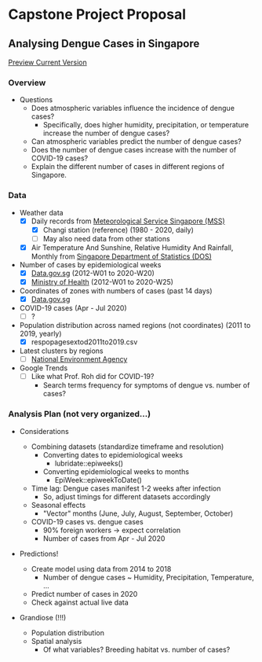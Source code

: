 # Capstone Project Proposal

## Analysing Dengue Cases in Singapore

[Preview Current Version](https://roscoelai.github.io/dasr2020capstone/results/project_proposal.html)

### Overview
- Questions
  - Does atmospheric variables influence the incidence of dengue cases?
    - Specifically, does higher humidity, precipitation, or temperature increase the number of dengue cases?
  - Can atmospheric variables predict the number of dengue cases?
  - Does the number of dengue cases increase with the number of COVID-19 cases?
  - Explain the different number of cases in different regions of Singapore.

### Data
- Weather data
  - [x] Daily records from [Meteorological Service Singapore (MSS)](http://www.weather.gov.sg/climate-historical-daily/)
    - [x] Changi station (reference) (1980 - 2020, daily)
    - [ ] May also need data from other stations
  - [x] Air Temperature And Sunshine, Relative Humidity And Rainfall, Monthly from [Singapore Department of Statistics (DOS)](https://www.tablebuilder.singstat.gov.sg/publicfacing/api/csv/title/15306.csv)
- Number of cases by epidemiological weeks
  - [x] [Data.gov.sg](https://data.gov.sg/dataset?q=Dengue) (2012-W01 to 2020-W20)
  - [x] [Ministry of Health](https://www.moh.gov.sg/docs/librariesprovider5/diseases-updates/weekly-infectious-disease-bulletin-year-2020ea2c0b1cec1549009844537d52f2377f.xlsx) (2012-W01 to 2020-W25)
- Coordinates of zones with numbers of cases (past 14 days)
  - [x] [Data.gov.sg](https://data.gov.sg/dataset?q=Dengue)
- COVID-19 cases (Apr - Jul 2020)
  - [ ] ?
- Population distribution across named regions (not coordinates) (2011 to 2019, yearly)
  - [x] respopagesextod2011to2019.csv
- Latest clusters by regions
  - [ ] [National Environment Agency](https://www.nea.gov.sg/dengue-zika/dengue/dengue-clusters)
- Google Trends
  - [ ] Like what Prof. Roh did for COVID-19?
    - Search terms frequency for symptoms of dengue vs. number of cases?

### Analysis Plan (not very organized...)
- Considerations
  - Combining datasets (standardize timeframe and resolution)
    - Converting dates to epidemiological weeks
      - lubridate::epiweeks()
    - Converting epidemiological weeks to months
      - EpiWeek::epiweekToDate()
  - Time lag: Dengue cases manifest 1-2 weeks after infection
    - So, adjust timings for different datasets accordingly
  - Seasonal effects
    - "Vector" months (June, July, August, September, October)
  - COVID-19 cases vs. dengue cases
    - 90% foreign workers -> expect correlation
    - Number of cases from Apr - Jul 2020

- Predictions!
  - Create model using data from 2014 to 2018
    - Number of dengue cases ~ Humidity, Precipitation, Temperature, ...
  - Predict number of cases in 2020
  - Check against actual live data

- Grandiose (!!!)
  - Population distribution
  - Spatial analysis
    - Of what variables? Breeding habitat vs. number of cases?
